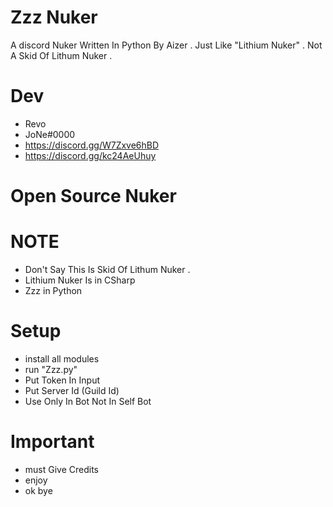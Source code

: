 # Zzz Nuker
A discord Nuker Written In Python By Aizer . Just Like "Lithium Nuker" . Not A Skid Of Lithum Nuker .

# Dev
- Revo 
- JoNe#0000
- https://discord.gg/W7Zxve6hBD
- https://discord.gg/kc24AeUhuy

# Open Source Nuker 

# NOTE
- Don't Say This Is Skid Of Lithum Nuker . 
- Lithium Nuker Is in CSharp 
- Zzz in Python 

# Setup

- install all modules 
- run "Zzz.py"
- Put Token In Input 
- Put Server Id (Guild Id)
- Use Only In Bot Not In Self Bot 

# Important 
- must Give Credits 
- enjoy 
- ok bye 
